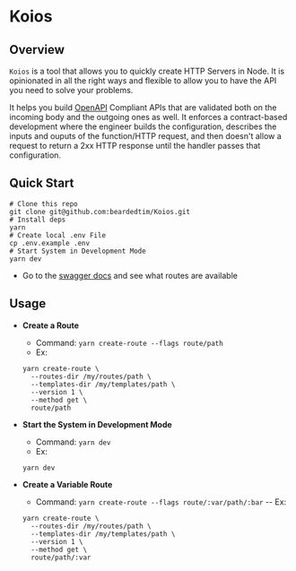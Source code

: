 # Koios

## Overview

`Koios` is a tool that allows you to quickly create HTTP Servers in Node.
It is opinionated in all the right ways and flexible to allow you to have
the API you need to solve your problems.

It helps you build [OpenAPI](https://swagger.io/specification/) Compliant APIs
that are validated both on the incoming body and the outgoing ones as well.
It enforces a contract-based development where the engineer builds the configuration,
describes the inputs and ouputs of the function/HTTP request, and then doesn't allow
a request to return a 2xx HTTP response until the handler passes that configuration.

## Quick Start

```shell
# Clone this repo
git clone git@github.com:beardedtim/Koios.git
# Install deps
yarn
# Create local .env File
cp .env.example .env
# Start System in Development Mode
yarn dev
```

- Go to the [swagger docs](http://localhost:5050/api-docs) and see what routes are available

## Usage

- **Create a Route**
  - Command: `yarn create-route --flags route/path`
  - Ex:
  ```shell
  yarn create-route \
    --routes-dir /my/routes/path \
    --templates-dir /my/templates/path \
    --version 1 \
    --method get \
    route/path
  ```

- **Start the System in Development Mode**
  - Command: `yarn dev`
  - Ex:
  ```shell
  yarn dev
  ```

- **Create a Variable Route**
  - Command: `yarn create-route --flags route/:var/path/:bar`
  -- Ex:
  ```shell
  yarn create-route \
    --routes-dir /my/routes/path \
    --templates-dir /my/templates/path \
    --version 1 \
    --method get \
    route/path/:var
  ```